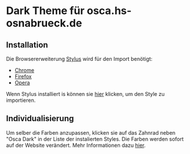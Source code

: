 # Dark Theme für osca.hs-osnabrueck.de
## Installation
Die Browsererweiterung [Stylus](https://github.com/openstyles/stylus) wird für den Import benötigt:
 * [Chrome](https://chrome.google.com/webstore/detail/stylus/clngdbkpkpeebahjckkjfobafhncgmne)
 * [Firefox](https://addons.mozilla.org/en-US/firefox/addon/styl-us/)
 * [Opera](https://addons.opera.com/en/extensions/details/stylus/)
 
 Wenn Stylus installiert is können sie [hier](https://raw.githubusercontent.com/ARandomSpark/hs-osnabrueck_osca_dark/master/oscadark.user.css) klicken, um den Style zu importieren.
## Individualisierung
Um selber die Farben anzupassen, klicken sie auf das Zahnrad neben "Osca Dark" in der Liste der instalierten Styles. Die Farben werden sofort auf der Website verändert. Mehr Informationen dazu [hier](https://github.com/openstyles/stylus/wiki/UserCSS#how-do-i-customize-usercss).
